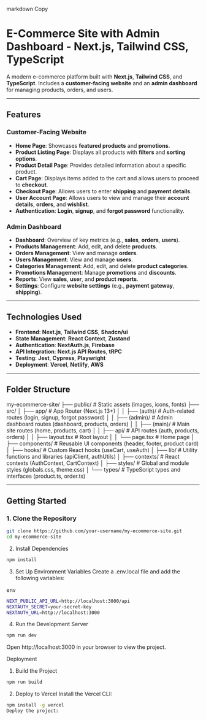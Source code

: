 markdown
Copy

# **E-Commerce Site with Admin Dashboard - Next.js, Tailwind CSS, TypeScript**

A modern e-commerce platform built with **Next.js**, **Tailwind CSS**, and **TypeScript**. Includes a **customer-facing website** and an **admin dashboard** for managing products, orders, and users.

---

## **Features**

### **Customer-Facing Website**

- **Home Page**: Showcases **featured products** and **promotions**.
- **Product Listing Page**: Displays all products with **filters** and **sorting options**.
- **Product Detail Page**: Provides detailed information about a specific product.
- **Cart Page**: Displays items added to the cart and allows users to proceed to **checkout**.
- **Checkout Page**: Allows users to enter **shipping** and **payment details**.
- **User Account Page**: Allows users to view and manage their **account details**, **orders**, and **wishlist**.
- **Authentication**: **Login**, **signup**, and **forgot password** functionality.

### **Admin Dashboard**

- **Dashboard**: Overview of key metrics (e.g., **sales**, **orders**, **users**).
- **Products Management**: Add, edit, and delete **products**.
- **Orders Management**: View and manage **orders**.
- **Users Management**: View and manage **users**.
- **Categories Management**: Add, edit, and delete **product categories**.
- **Promotions Management**: Manage **promotions** and **discounts**.
- **Reports**: View **sales**, **user**, and **product reports**.
- **Settings**: Configure **website settings** (e.g., **payment gateway**, **shipping**).

---

## **Technologies Used**

- **Frontend**: **Next.js**, **Tailwind CSS**, **Shadcn/ui**
- **State Management**: **React Context**, **Zustand**
- **Authentication**: **NextAuth.js**, **Firebase**
- **API Integration**: **Next.js API Routes**, **tRPC**
- **Testing**: **Jest**, **Cypress**, **Playwright**
- **Deployment**: **Vercel**, **Netlify**, **AWS**

---

## **Folder Structure**

my-ecommerce-site/
├── public/ # Static assets (images, icons, fonts)
├── src/
│ ├── app/ # App Router (Next.js 13+)
│ │ ├── (auth)/ # Auth-related routes (login, signup, forgot password)
│ │ ├── (admin)/ # Admin dashboard routes (dashboard, products, orders)
│ │ ├── (main)/ # Main site routes (home, products, cart)
│ │ ├── api/ # API routes (auth, products, orders)
│ │ ├── layout.tsx # Root layout
│ │ └── page.tsx # Home page
│ ├── components/ # Reusable UI components (header, footer, product card)
│ ├── hooks/ # Custom React hooks (useCart, useAuth)
│ ├── lib/ # Utility functions and libraries (apiClient, authUtils)
│ ├── contexts/ # React contexts (AuthContext, CartContext)
│ ├── styles/ # Global and module styles (globals.css, theme.css)
│ └── types/ # TypeScript types and interfaces (product.ts, order.ts)


---

## **Getting Started**

### **1. Clone the Repository**

```bash
git clone https://github.com/your-username/my-ecommerce-site.git
cd my-ecommerce-site
```
2. Install Dependencies
```bash
npm install
```
3. Set Up Environment Variables
Create a .env.local file and add the following variables:

env
```bash
NEXT_PUBLIC_API_URL=http://localhost:3000/api
NEXTAUTH_SECRET=your-secret-key
NEXTAUTH_URL=http://localhost:3000
```
4. Run the Development Server
```bash
npm run dev
```
Open http://localhost:3000 in your browser to view the project.

Deployment
1. Build the Project
```bash
npm run build
```
2. Deploy to Vercel
Install the Vercel CLI:

```bash
npm install -g vercel
Deploy the project:
```
